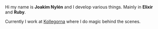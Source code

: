 Hi my name is **Joakim Nylén** and I develop various things.
Mainly in **Elixir** and **Ruby**.

Currently I work at [Kollegorna](https://kollegorna.se) where I do magic behind the scenes.
